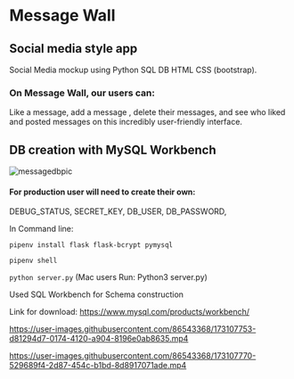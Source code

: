 # Message Wall 

## Social media style app 

Social Media mockup using Python SQL DB HTML CSS (bootstrap). 

### On Message Wall, our users can: 

Like a message, add a message , delete their messages, and see who liked and posted messages on this incredibly user-friendly interface. 

## DB creation with MySQL Workbench 


![messagedbpic](https://user-images.githubusercontent.com/86543368/208613912-47e6d052-7a0b-494c-a952-29a3bc404018.png)


#### For production user will need to create their own:

DEBUG_STATUS, SECRET_KEY, DB_USER, DB_PASSWORD,

In Command line:

`pipenv install flask flask-bcrypt pymysql` 

`pipenv shell` 

`python server.py` (Mac users Run: Python3 server.py) 

Used SQL Workbench for Schema construction

Link for download: https://www.mysql.com/products/workbench/

https://user-images.githubusercontent.com/86543368/173107753-d81294d7-0174-4120-a904-8196e0ab8635.mp4



https://user-images.githubusercontent.com/86543368/173107770-529689f4-2d87-454c-b1bd-8d8917071ade.mp4
